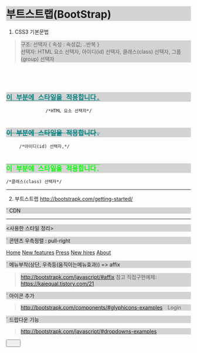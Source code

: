 # 부트스트랩(BootStrap)


1. CSS3 기본문법  
>구조: 선택자 { 속성 : 속성값; ..반복 }  
>선택자: HTML 요소 선택자, 아이디(id) 선택자, 클래스(class) 선택자, 그룹(group) 선택자   
<code>
    <style>   
        h2 { color: teal; text-decoration: underline; }              /*HTML 요소 선택자*/   
        #heading { color: teal; text-decoration: line-through; } /*아이디(id) 선택자,*/ 
        .headings { color: lime; text-decoration: overline; }      /*클래스(class) 선택자*/  
        h1, h2, p { background-color: lightgray; }                   /*그룹(group) 선택자*/  
    </style>  
    <h2>이 부분에 스타일을 적용합니다.</h2>	             /*HTML 요소 선택자*/  
    <h2 id="heading">이 부분에 스타일을 적용합니다.</h2>     /*아이디(id) 선택자,*/  
    <h2 class="headings">이 부분에 스타일을 적용합니다.</h2>/*클래스(class) 선택자*/  
</code>

<hr />

2. 부트스트랩
http://bootstrapk.com/getting-started/

` CDN
<!-- 합쳐지고 최소화된 최신 CSS -->
<link rel="stylesheet" href="https://maxcdn.bootstrapcdn.com/bootstrap/3.3.2/css/bootstrap.min.css">
<!-- 부가적인 테마 -->
<link rel="stylesheet" href="https://maxcdn.bootstrapcdn.com/bootstrap/3.3.2/css/bootstrap-theme.min.css">
<!-- 합쳐지고 최소화된 최신 자바스크립트 -->
<script src="https://maxcdn.bootstrapcdn.com/bootstrap/3.3.2/js/bootstrap.min.js"></script>

<hr />

<사용한 스타일 정리>

` 콘텐츠 우측정렬 : pull-right
<nav class="blog-nav pull-right">
          <a class="blog-nav-item active" href="#">Home</a>
          <a class="blog-nav-item" href="#">New features</a>
          <a class="blog-nav-item" href="#">Press</a>
          <a class="blog-nav-item" href="#">New hires</a>
          <a class="blog-nav-item" href="#">About</a>
</nav>

` 메뉴부착(상단, 우측등(움직이는메뉴효과)) => affix
>http://bootstrapk.com/javascript/#affix 참고
>직접구현예제: https://kaiequal.tistory.com/21

` 아이콘 추가
>http://bootstrapk.com/components/#glyphicons-examples
<span class="glyphicon glyphicon-log-in" aria-hidden="true" /><span style="padding: 0px 0px 0px 10px;">Login</span>

` 드랍다운 기능
>http://bootstrapk.com/javascript/#dropdowns-examples
<button id="dLabel" type="button" data-toggle="dropdown" aria-haspopup="true" aria-expanded="false">
<ul class="dropdown-menu" role="menu" aria-labelledby="dLabel">
